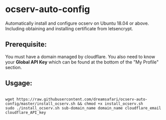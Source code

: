 # ocserv-auto-config
Automatically install and configure ocserv on Ubuntu 18.04 or above. Including obtaining and installing certificate from letsencrypt.

## Prerequisite:

You must have a domain managed by cloudflare. You also need to know your **Global API Key** which can be found at the bottom of the "My Profile" section.

## Usgage:

```shell

wget https://raw.githubusercontent.com/dreamsafari/ocserv-auto-config/master/install_ocserv.sh && chmod +x install_ocserv.sh
sudo ./install_ocserv.sh sub-domain_name domain_name cloudflare_email cloudflare_API_key

```

